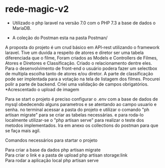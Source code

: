 # rede-magic-v2

- Utilizado o php laravel na versão 7.0 com o PHP 7.3 a base de dados o MariaDB.

- A coleção do Postman esta na pasta Postman/

A proposta do projeto é um crud básico em API-rest utilizando o framework laravel.
Tive um duvida a respeito de atores e diretor ser uma tabela diferenciada que o filme, 
Foram criados as Models e Controllers de Filmes, Atores e Diretores e Classificação. Criado o relacionamento dentre eles.
Para o desenvolvimento de front-end o usuário podera fazer um selectbox de multipla escolha tanto de atores e/ou diretor.
A parte de classificação pode ser implentada para a votação na tela de listagem dos filmes. Procurei polir a parte de backend.
Criei uma validação de campos obrigatórios.
*Acrescentado o upload de imagem

Para se start o projeto é preciso configurar o .env com a base de dados de mysql obedecendo alguns parametros e se atentando ao campo usuario e senha.
no terminal acessar a pasta do projeto e utilizar o comando "ph artisan migrate" para se criar as tabelas necessárias. e para roda-lo localmente utilizar-se
o "php artisan serve" para realizar o teste dos metodos implementados.
Ira em anexo os collections do postman para que se faça mais agil.

<p>Comandos necessários para startar o projeto</p>
Para criar a base da dados php artisan migrate<br/>
Para criar o link e a pasta de upload php artisan storage:link<br/>
Para rodar a aplicação local php artisan serve
